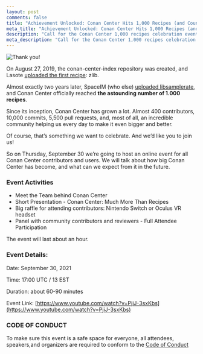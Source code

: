```yaml
---
layout: post
comments: false
title: "Achievement Unlocked: Conan Center Hits 1,000 Recipes (and Counting)"
meta_title: "Achievement Unlocked: Conan Center Hits 1,000 Recipes (and Counting)"
description: "Call for the Conan Center 1,000 recipes celebration event"
meta_description: "Call for the Conan Center 1,000 recipes celebration event"
---
```


<p class="centered">
    <img src="{{ site.baseurl }}/assets/post_images/2021-09-22/1000_recipes.jpg" align="center" alt="Thank you!"/>
</p>

On August 27, 2019, the conan-center-index repository was created, and Lasote
[uploaded the first recipe](https://github.com/conan-io/conan-center-index/commit/b39b3889147fd84643e1b65a433934343eb70ff4):
zlib.

Almost exactly two years later, SpaceIM (who else)
[uploaded libsamplerate](https://github.com/tapia/conan-center-index/commit/9bc281eac017bd33a5cf221e289a0a10ad0ffdfb),
and Conan Center officially reached **the astounding number of 1.000 recipes**.

Since its inception, Conan Center has grown a lot. Almost 400 contributors, 10,000 commits, 5,500
pull requests, and, most of all, an incredible community helping us every day to make it even bigger
and better.

Of course, that’s something we want to celebrate. And we’d like you to join us!

So on Thursday, September 30 we’re going to host an online event for all Conan Center contributors
and users. We will talk about how big Conan Center has become, and what can we expect from it in the
future.

### Event Activities

* Meet the Team behind Conan Center
* Short Presentation - Conan Center: Much More Than Recipes
* Big raffle for attending contributors: Nintendo Switch or Oculus VR headset
* Panel with community contributors and reviewers - Full Attendee Participation

The event will last about an hour.

### Event Details:

Date: September 30, 2021

Time: 17:00 UTC / 13 EST

Duration: about 60-90 minutes

Event Link: [https://www.youtube.com/watch?v=PjiJ-3sxKbs](https://www.youtube.com/watch?v=PjiJ-3sxKbs)

### CODE OF CONDUCT
To make sure this event is a safe space for everyone, all attendees, speakers,and organizers are
required to conform to the [Code of Conduct](https://github.com/conan-io/code-of-conduct/blob/main/1000-recipes.md)
